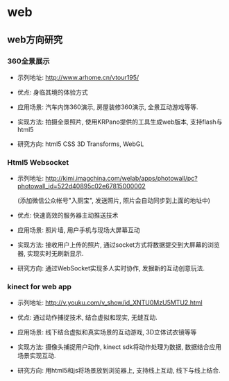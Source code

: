 web
===

web方向研究
-----------------------------------


### 360全景展示
* 示列地址: http://www.arhome.cn/vtour195/

* 优点: 身临其境的体验方式

* 应用场景: 汽车内饰360演示, 房屋装修360演示, 全景互动游戏等等.

* 实现方法: 拍摄全景照片, 使用KRPano提供的工具生成web版本, 支持flash与html5

* 研究方向: html5 CSS 3D Transforms, WebGL


### Html5 Websocket
* 示列地址: http://kimi.imagchina.com/welab/apps/photowall/pc?photowall_id=522d40895c02e67815000002

    (添加微信公众帐号"入厕宝", 发送照片, 照片会自动同步到上面的地址中)

* 优点: 快速高效的服务器主动推送技术

* 应用场景: 照片墙, 用户手机与现场大屏幕互动

* 实现方法: 接收用户上传的照片, 通过socket方式将数据提交到大屏幕的浏览器, 实现实时无刷新显示.

* 研究方向: 通过WebSocket实现多人实时协作, 发掘新的互动创意玩法.


### kinect for web app
* 示列地址: http://v.youku.com/v_show/id_XNTU0MzU5MTU2.html

* 优点: 通过动作捕捉技术, 结合虚拟和现实, 无缝互动.

* 应用场景: 线下结合虚拟和真实场景的互动游戏, 3D立体试衣镜等等 

* 实现方法: 摄像头捕捉用户动作, kinect sdk将动作处理为数据, 数据结合应用场景实现互动.

* 研究方向: 用html5和js将场景放到浏览器上, 支持线上互动, 线下与线上结合.

     
    
    
